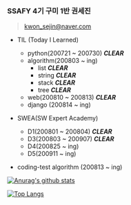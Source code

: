 ### SSAFY 4기 구미 1반 권세진

> kwon_sejin@naver.com



* TIL (Today I Learned)
  * python(200721 ~ 200730)	***CLEAR***
  * algorithm(200803 ~ ing)
    * list ***CLEAR***
    * string ***CLEAR***
    * stack ***CLEAR***
    * tree ***CLEAR***
  * web(200810 ~ 200813) ***CLEAR***
  * django (200814 ~ ing)



* SWEA(SW Expert Academy)
  * D1(200801 ~ 200804) 	***CLEAR***
  * D3(200803 ~ 200907) 	***CLEAR***
  * D4(200825 ~ ing)
  * D5(200911 ~ ing)

* coding-test algorithm (200813 ~ ing)


[![Anurag's github stats](https://github-readme-stats.vercel.app/api?username=rnjstpwls)](https://github.com/anuraghazra/github-readme-stats)

[![Top Langs](https://github-readme-stats.vercel.app/api/top-langs/?username=rnjstpwls)](https://github.com/anuraghazra/github-readme-stats)
